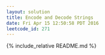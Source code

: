 ```yaml
---
layout: solution
title: Encode and Decode Strings
date: Fri Apr 15 12:50:58 PDT 2016
leetcode_id: 271
---
```

{% include_relative README.md %}
